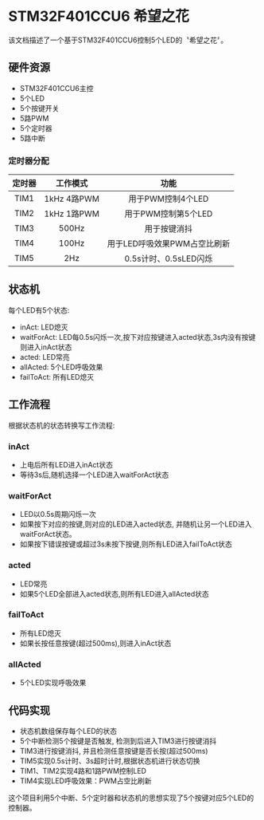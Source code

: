# STM32F401CCU6 希望之花

该文档描述了一个基于STM32F401CCU6控制5个LED的〝希望之花〞。

## 硬件资源

- STM32F401CCU6主控
- 5个LED
- 5个按键开关
- 5路PWM
- 5个定时器
- 5路中断

### 定时器分配

| 定时器 | 工作模式 | 功能 |
|:-:|:-:|:-:| 
| TIM1 | 1kHz 4路PWM | 用于PWM控制4个LED |
| TIM2 | 1kHz 1路PWM | 用于PWM控制第5个LED |
| TIM3 | 500Hz | 用于按键消抖 |  
| TIM4 | 100Hz | 用于LED呼吸效果PWM占空比刷新|
| TIM5 | 2Hz | 0.5s计时、0.5sLED闪烁 |

## 状态机

每个LED有5个状态:

- inAct: LED熄灭
- waitForAct: LED每0.5s闪烁一次,按下对应按键进入acted状态,3s内没有按键则进入inAct状态
- acted: LED常亮
- allActed: 5个LED呼吸效果
- failToAct: 所有LED熄灭

## 工作流程

根据状态机的状态转换写工作流程:

### inAct

- 上电后所有LED进入inAct状态
- 等待3s后,随机选择一个LED进入waitForAct状态

### waitForAct 

- LED以0.5s周期闪烁一次
- 如果按下对应的按键,则对应的LED进入acted状态, 并随机让另一个LED进入waitForAct状态。
- 如果按下错误按键或超过3s未按下按键,则所有LED进入failToAct状态

### acted

- LED常亮
- 如果5个LED全部进入acted状态,则所有LED进入allActed状态

### failToAct

- 所有LED熄灭
- 如果长按任意按键(超过500ms),则进入inAct状态

### allActed

- 5个LED实现呼吸效果


## 代码实现

- 状态机数组保存每个LED的状态
- 5个中断检测5个按键是否触发, 检测到后进入TIM3进行按键消抖
- TIM3进行按键消抖, 并且检测任意按键是否长按(超过500ms)
- TIM5实现0.5s计时、3s超时计时,根据状态机进行状态切换
- TIM1、TIM2实现4路和1路PWM控制LED
- TIM4实现LED呼吸效果：PWM占空比刷新

这个项目利用5个中断、5个定时器和状态机的思想实现了5个按键对应5个LED的控制器。
